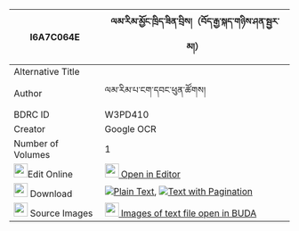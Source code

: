 |I6A7C064E|ལམ་རིམ་མྱོང་ཁྲིད་ཟིན་བྲིས།（བོད་རྒྱ་སྐད་གཉིས་ཤན་སྦྱར་མ།） 
| --- | --- 
|Alternative Title |
|Author| ལམ་རིམ་པ་ངག་དབང་ཕུན་ཚོགས།
|BDRC ID | W3PD410
|Creator | Google OCR
|Number of Volumes| 1
|<img width="25" src="https://img.icons8.com/color/25/000000/edit-property.png">Edit Online| [<img width="25" src="https://avatars.githubusercontent.com/u/45091458?s=200&v=4"> Open in Editor](http://editor.openpecha.org/I6A7C064E)
|<img width="25" src="https://img.icons8.com/fluent/48/000000/download-2.png"/>  Download | [![](https://img.icons8.com/color/20/000000/txt.png)Plain Text](https://github.com/Openpecha/I6A7C064E/releases/download/v2/lamrim_nyongtri_zindri_bo_gyak_plain_I6A7C064E.zip), [![](https://img.icons8.com/color/20/000000/txt.png)Text with Pagination](https://github.com/Openpecha/I6A7C064E/releases/download/v2/lamrim_nyongtri_zindri_bo_gyak_pages_I6A7C064E.zip)
|<img width="25" src="https://img.icons8.com/plasticine/100/000000/pictures-folder.png"/>  Source Images | [<img width="25" src="https://library.bdrc.io/icons/BUDA-small.svg"> Images of text file open in BUDA](https://library.bdrc.io/show/bdr:W3PD410)